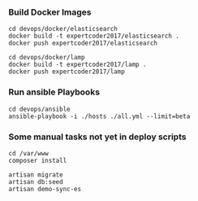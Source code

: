 ### Build Docker Images

```
cd devops/docker/elasticsearch
docker build -t expertcoder2017/elasticsearch .
docker push expertcoder2017/elasticsearch

cd devops/docker/lamp
docker build -t expertcoder2017/lamp .
docker push expertcoder2017/lamp
```

### Run ansible Playbooks

```
cd devops/ansible
ansible-playbook -i ./hosts ./all.yml --limit=beta
```

### Some manual tasks not yet in deploy scripts

```
cd /var/www
composer install

artisan migrate
artisan db:seed
artisan demo-sync-es
```

